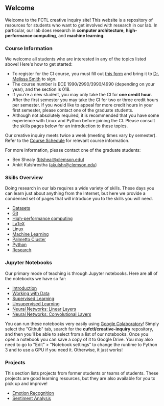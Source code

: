 ## Welcome

Welcome to the FCTL creative inquiry site! This website is a repository of resources for students who want to get involved with research in our lab. In particular, our lab does research in __computer architecture__, __high-performance computing__, and __machine learning__.

### Course Information

We welcome all students who are interested in any of the topics listed above! Here's how to get started:

- To register for the CI course, you must fill out [this form](https://www.clemson.edu/cecas/departments/ece/document_resource/undergrad/CI_Approval_Form.pdf) and bring it to [Dr. Melissa Smith](https://www.clemson.edu/cecas/departments/ece/faculty_staff/faculty/msmith.html) to sign.
- The course number is ECE 1990/2990/3990/4990 (depending on your year), and the section is 018.
- If you're a new student, you may only take the CI for __one credit hour__. After the first semester you may take the CI for two or three credit hours per semester. If you would like to appeal for more credit hours in your first semester, please contact one of the graduate students.
- Although not absolutely required, it is recommended that you have some experience with Linux and Python before joining the CI. Please consult the skills pages below for an introduction to these topics.

Our creative inquiry meets twice a week (meeting times vary by semester). Refer to the [Course Schedule](course-info/) for relevant course information.

<!--
- [2018 Spring](course-info/2018-spring.md)
- [2017 Fall](course-info/2017-fall.md)
-->

For more information, please contact one of the graduate students:

- Ben Shealy (btsheal@clemson.edu)
- Ankit Kulshrestha (akulshr@clemson.edu)

### Skills Overview

Doing research in our lab requires a wide variety of skills. These days you can learn just about anything from the Internet, but here we provide a condensed set of pages that will introduce you to the skills you will need.

- [Datasets](skills/datasets.md)
- [Git](skills/git.md)
- [High-performance computing](skills/hpc.md)
- [LaTeX](skills/latex.md)
- [Linux](skills/linux.md)
- [Machine Learning](skills/machine-learning.md)
- [Palmetto Cluster](skills/palmetto-cluster.md)
- [Python](skills/python.md)
- [Research](skills/research.md)

### Jupyter Notebooks

Our primary mode of teaching is through Jupyter notebooks. Here are all of the notebooks we have so far:

- [Introduction](notebooks/introduction.ipynb)
- [Working with Data](notebooks/data-science.ipynb)
- [Supervised Learning](notebooks/supervised-learning.ipynb)
- [Unsupervised Learning](notebooks/unsupervised-learning.ipynb)
- [Neural Networks: Linear Layers](notebooks/neural-networks-linear.ipynb)
- [Neural Networks: Convolutional Layers](notebooks/neural-networks-conv.ipynb)

You can run these notebooks very easily using [Google Colaboratory](https://colab.research.google.com/)! Simply select the "Github" tab, search for the __cufctl/creative-inquiry__ repository, and then you'll be able to select from a list of our notebooks. Once you open a notebook you can save a copy of it to Google Drive. You may also need to go to "Edit" > "Notebook settings" to change the runtime to Python 3 and to use a GPU if you need it. Otherwise, it just works!

### Projects

This section lists projects from former students or teams of students. These projects are good learning resources, but they are also available for you to pick up and improve!

- [Emotion Recognition](projects/emotion-recognition.ipynb)
- [Sentiment Analysis](projects/sentiment-analysis.ipynb)

<!--
- [Face recognition](projects/object-recognition/)
- [Object detection](projects/object-detection/)
- Genomic data
-->
